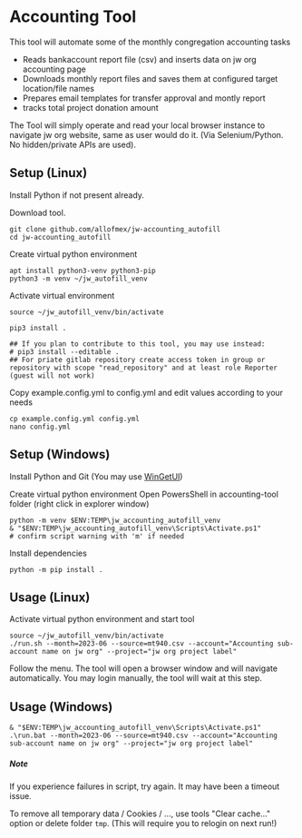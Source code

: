 # Accounting Tool

This tool will automate some of the monthly congregation accounting tasks
- Reads bankaccount report file (csv) and inserts data on jw org accounting page
- Downloads monthly report files and saves them at configured target location/file names
- Prepares email templates for transfer approval and montly report
- tracks total project donation amount

The Tool will simply operate and read your local browser instance to navigate jw org website, same as user
would do it. (Via Selenium/Python. No hidden/private APIs are used).


## Setup (Linux)

Install Python if not present already.

Download tool.

```
git clone github.com/allofmex/jw-accounting_autofill
cd jw-accounting_autofill
```

Create virtual python environment

```
apt install python3-venv python3-pip
python3 -m venv ~/jw_autofill_venv
```

Activate virtual environment

```
source ~/jw_autofill_venv/bin/activate

pip3 install .

## If you plan to contribute to this tool, you may use instead:
# pip3 install --editable .
## For priate gitlab repository create access token in group or repository with scope "read_repository" and at least role Reporter (guest will not work)
```

Copy example.config.yml to config.yml and edit values according to your needs

```
cp example.config.yml config.yml
nano config.yml
```


## Setup (Windows)

Install Python and Git (You may use [WinGetUI](https://github.com/marticliment/UniGetUI))


Create virtual python environment
Open PowersShell in accounting-tool folder (right click in explorer window)

```
python -m venv $ENV:TEMP\jw_accounting_autofill_venv
& "$ENV:TEMP\jw_accounting_autofill_venv\Scripts\Activate.ps1"
# confirm script warning with 'm' if needed
```

Install dependencies

```
python -m pip install .
```


## Usage (Linux)

Activate virtual python environment and start tool
```
source ~/jw_autofill_venv/bin/activate
./run.sh --month=2023-06 --source=mt940.csv --account="Accounting sub-account name on jw org" --project="jw org project label"
```

Follow the menu.
The tool will open a browser window and will navigate automatically.
You may login manually, the tool will wait at this step.


## Usage (Windows)
```
& "$ENV:TEMP\jw_accounting_autofill_venv\Scripts\Activate.ps1"
.\run.bat --month=2023-06 --source=mt940.csv --account="Accounting sub-account name on jw org" --project="jw org project label"
```


##### Note

If you experience failures in script, try again. It may have been a timeout issue.

To remove all temporary data / Cookies / ..., use tools "Clear cache..." option or delete folder `tmp`.
(This will require you to relogin on next run!)
